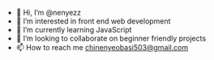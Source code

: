- 👋 Hi, I’m @nenyezz
- 👀 I’m interested in front end web development 
- 🌱 I’m currently learning JavaScript 
- 💞️ I’m looking to collaborate on beginner friendly projects 
- 📫 How to reach me chinenyeobasi503@gmail.com

<!---
nenyezz/nenyezz is a ✨ special ✨ repository because its `README.md` (this file) appears on your GitHub profile.
You can click the Preview link to take a look at your changes.
--->
